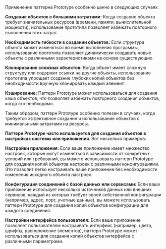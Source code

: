 Применение паттерна Prototype особенно ценно в следующих случаях:

**Создание объектов с большими затратами:**
 Когда создание объекта требует
значительных ресурсов (времени, памяти, вычислительной мощности), использование
прототипа позволяет избежать повторного выполнения этих затрат.

**Необходимость гибкости в создании объектов:**
Если структура объекта может изменяться во время выполнения программы, 
использование прототипа позволяет динамически создавать
 новые объекты с различными характеристиками на основе существующих.

**Клонирование сложных объектов:**
Когда объект имеет сложную структуру или содержит
ссылки на другие объекты, использование прототипа упрощает создание глубоких копий
объектов без необходимости вручную клонировать каждый элемент.

**Кэширование:**
Паттерн Prototype может использоваться для создания кэша объектов,
что позволяет избежать повторного создания объектов, когда это необходимо.

Таким образом, паттерн Prototype особенно полезен в случаях, 
когда требуется эффективное создание и использование 
объектов с минимальными затратами на ресурсы.


**Паттерн Prototype часто используется для создания объектов в настройках системы
или приложения**. 
Вот несколько примеров:

**Настройки приложения:**
Если ваше приложение имеет множество настроек, которые могут
изменяться в зависимости от конкретных условий или требований, 
вы можете использовать паттерн Prototype для создания 
копий объектов настроек с различными конфигурациями.
Это позволит легко настраивать ваше приложение без необходимости изменения
исходного объекта настроек.

**Конфигурация соединений с базой данных или сервисами:**
Если ваше приложение использует несколько источников данных или внешних сервисов,
 каждый из которых требует своей собственной конфигурации 
(например, адрес, порт, учетные данные),
 вы можете использовать паттерн Prototype для создания копий объектов 
конфигурации для каждого соединения.

**Настройки интерфейса пользователя:**
Если ваше приложение позволяет пользователям настраивать интерфейс
(например, цвета, шрифты, расположение элементов),
паттерн Prototype может использоваться для создания копий объектов 
интерфейса с различными параметрами.